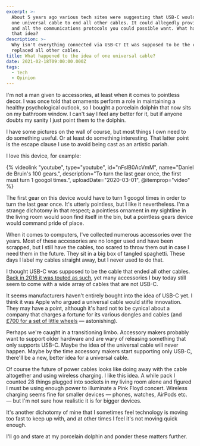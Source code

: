 ```yaml
---
excerpt: >-
  About 5 years ago various tech sites were suggesting that USB-C would be the
  one universal cable to end all other cables. It could allegedly provide power
  and all the communications protocols you could possible want. What happened to
  that idea?
description: >-
  Why isn't everything connected via USB-C? It was supposed to be the cable that
  replaced all other cables.
title: What happened to the idea of one universal cable?
date: 2021-02-18T09:00:00.000Z
tags:
  - Tech
  - Opinion
---
```

I'm not a man given to accessories, at least when it comes to pointless decor. I was once told that ornaments perform a role in maintaining a healthy psychological outlook, so I bought a porcelain dolphin that now sits on my bathroom window. I can't say I feel any better for it, but if anyone doubts my sanity I just point them to the dolphin.

I have some pictures on the wall of course, but most things I own need to do something useful. Or at least do something interesting. That latter point is the escape clause I use to avoid being cast as an artistic pariah.

I love this device, for example: 

{% videolink "youtube", type="youtube", id="nFslB0AcVmM", name="Daniel de Bruin's 100 gears.", description="To turn the last gear once, the first must turn 1 googol times.", uploadDate="2020-03-01", @itemprop="video" %}

The first gear on this device would have to turn 1 googol times in order to turn the last gear once. It's utterly pointless, but I like it nevertheless. I'm a strange dichotomy in that respect; a pointless ornament in my sightline in the living room would soon find itself in the bin, but a pointless gears device would command pride of place.

When it comes to computers, I've collected numerous accessories over the years. Most of these accessories are no longer used and have been scrapped, but I still have the cables, too scared to throw them out in case I need them in the future. They sit in a big box of tangled spaghetti. These days I label my cables straight away, but I never used to do that.

I thought USB-C was supposed to be the cable that ended all other cables. [Back in 2016 it was touted as such](https://www.scientificamerican.com/article/meet-the-world-s-first-truly-universal-cable/), yet many accessories I buy today still seem to come with a wide array of cables that are not USB-C.

It seems manufacturers haven't entirely bought into the idea of USB-C yet. I think it was Apple who argued a universal cable would stifle innovation. They may have a point, although it's hard not to be cynical about a company that charges a fortune for its various dongles and cables (and [£700 for a set of little wheels](https://www.apple.com/uk/shop/product/MX572ZM/A/apple-mac-pro-wheels-kit) — astonishing).

Perhaps we're caught in a transitioning limbo. Accessory makers probably want to support older hardware and are wary of releasing something that only supports USB-C. Maybe the idea of the universal cable will never happen. Maybe by the time accessory makers start supporting only USB-C, there'll be a new, better idea for a universal cable.

Of course the future of power cables looks like doing away with the cable altogether and using wireless charging. I like this idea. A while pack I counted 28 things plugged into sockets in my living room alone and figured I must be using enough power to illuminate a Pink Floyd concert. Wireless charging seems fine for smaller devices — phones, watches, AirPods etc. — but I'm not sure how realistic it is for bigger devices.

It's another dichotomy of mine that I sometimes feel technology is moving too fast to keep up with, and at other times I feel it's not moving quick enough.

I'll go and stare at my porcelain dolphin and ponder these matters further.


